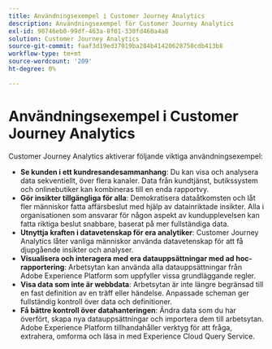 ```yaml
---
title: Användningsexempel i Customer Journey Analytics
description: Användningsexempel för Customer Journey Analytics
exl-id: 90746eb0-99df-463a-8f01-330fd460a4a8
solution: Customer Journey Analytics
source-git-commit: faaf3d19ed37019ba284b41420628750cdb413b8
workflow-type: tm+mt
source-wordcount: '209'
ht-degree: 0%

---
```


# Användningsexempel i Customer Journey Analytics

Customer Journey Analytics aktiverar följande viktiga användningsexempel:

* **Se kunden i ett kundresandesammanhang**: Du kan visa och analysera data sekventiellt, över flera kanaler. Data från kundtjänst, butikssystem och onlinebutiker kan kombineras till en enda rapportvy.
* **Gör insikter tillgängliga för alla**: Demokratisera dataåtkomsten och låt fler människor fatta affärsbeslut med hjälp av datainriktade insikter. Alla i organisationen som ansvarar för någon aspekt av kundupplevelsen kan fatta riktiga beslut snabbare, baserat på mer fullständiga data.
* **Utnyttja kraften i datavetenskap för era analytiker**: Customer Journey Analytics låter vanliga människor använda datavetenskap för att få djupgående insikter och analyser.
* **Visualisera och interagera med era datauppsättningar med ad hoc-rapportering**: Arbetsytan kan använda alla datauppsättningar från Adobe Experience Platform som uppfyller vissa grundläggande regler.
* **Visa data som inte är webbdata**: Arbetsytan är inte längre begränsad till en fast definition av en träff eller händelse. Anpassade scheman ger fullständig kontroll över data och definitioner.
* **Få bättre kontroll över datahanteringen**: Ändra data som du har överfört, skapa nya datauppsättningar och importera dem till arbetsytan. Adobe Experience Platform tillhandahåller verktyg för att fråga, extrahera, omforma och läsa in med Experience Cloud Query Service.

